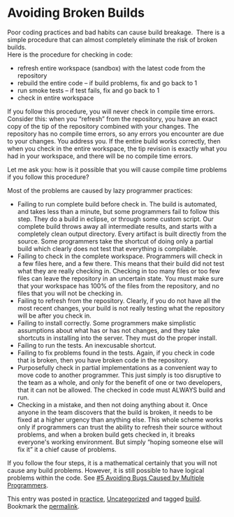 #  Avoiding Broken Builds

Poor coding practices and bad habits can cause build breakage.  There is a simple procedure that can almost completely eliminate the risk of broken builds.  
Here is the procedure for checking in code:

*   refresh entire workspace (sandbox) with the latest code from the repository
*   rebuild the entire code – if build problems, fix and go back to 1
*   run smoke tests – if test fails, fix and go back to 1
*   check in entire workspace

If you follow this procedure, you will never check in compile time errors.  
Consider this: when you “refresh” from the repository, you have an exact copy of the tip of the repository combined with your changes. The repository has no compile time errors, so any errors you encounter are due to your changes. You address you. If the entire build works correctly, then when you check in the entire workspace, the tip revision is exactly what you had in your workspace, and there will be no compile time errors.  

Let me ask you: how is it possible that you will cause compile time problems if you follow this procedure?  

Most of the problems are caused by lazy programmer practices:

*   Failing to run complete build before check in. The build is automated, and takes less than a minute, but some programmers fail to follow this step. They do a build in eclipse, or through some custom script. Our complete build throws away all intermediate results, and starts with a completely clean output directory. Every artifact is built directly from the source. Some programmers take the shortcut of doing only a partial build which clearly does not test that everything is compilable.
*   Failing to check in the complete workspace. Programmers will check in a few files here, and a few there. This means that their build did not test what they are really checking in. Checking in too many files or too few files can leave the repository in an uncertain state. You must make sure that your workspace has 100% of the files from the repository, and no files that you will not be checking in.
*   Failing to refresh from the repository. Clearly, if you do not have all the most recent changes, your build is not really testing what the repository will be after you check in.
*   Failing to install correctly. Some programmers make simplistic assumptions about what has or has not changes, and they take shortcuts in installing into the server. They must do the proper install.
*   Failing to run the tests. An inexcusable shortcut.
*   Failing to fix problems found in the tests. Again, if you check in code that is broken, then you have broken code in the repository.
*   Purposefully check in partial implementations as a convenient way to move code to another programmer. This just simply is too disruptive to the team as a whole, and only for the benefit of one or two developers, that it can not be allowed. The checked in code must ALWAYS build and run.
*   Checking in a mistake, and then not doing anything about it. Once anyone in the team discovers that the build is broken, it needs to be fixed at a higher urgency than anything else. This whole scheme works only if programmers can trust the ability to refresh their source without problems, and when a broken build gets checked in, it breaks everyone's working environment. But simply “hoping someone else will fix it” it a chief cause of problems.

If you follow the four steps, it is a mathematical certainly that you will not cause any build problems. However, it is still possible to have logical problems within the code. See [#5 Avoiding Bugs Caused by Multiple Programmers](https://agiletribe.purplehillsbooks.com/2011/10/03/5-avoiding-bugs-caused-by-multiple-programmers/).

This entry was posted in [practice](https://agiletribe.purplehillsbooks.com/category/practice/), [Uncategorized](https://agiletribe.purplehillsbooks.com/category/uncategorized/) and tagged [build](https://agiletribe.purplehillsbooks.com/tag/build/). Bookmark the [permalink](https://agiletribe.purplehillsbooks.com/2011/10/02/4-avoiding-broken-builds/ "Permalink to #4 Avoiding Broken Builds").